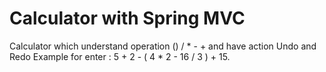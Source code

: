 # Calculator with Spring MVC
Calculator which understand operation () / * - + and have action Undo and Redo
Example for enter : 5 + 2 - ( 4 * 2 - 16 / 3 ) + 15.